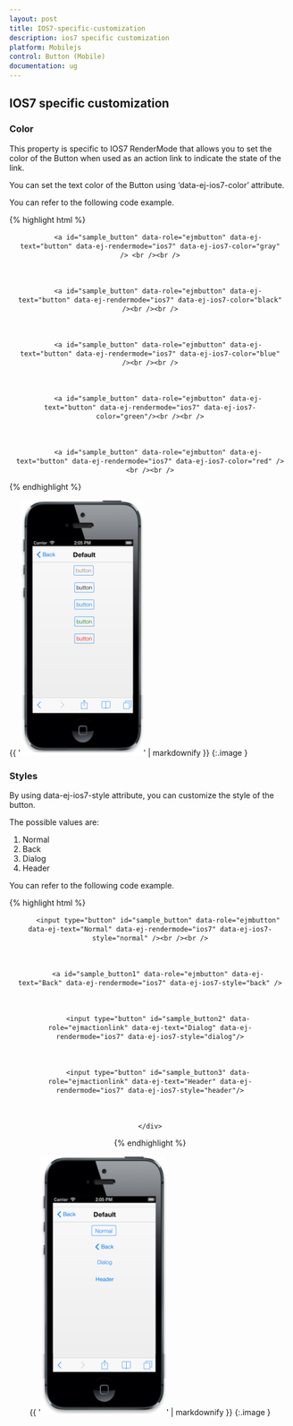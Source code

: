 ```yaml
---
layout: post
title: IOS7-specific-customization
description: ios7 specific customization
platform: Mobilejs
control: Button (Mobile)
documentation: ug
---
```


## IOS7 specific customization

### Color

This property is specific to IOS7 RenderMode that allows you to set the color of the Button when used as an action link to indicate the state of the link. 

You can set the text color of the Button using ‘data-ej-ios7-color’ attribute.

You can refer to the following code example.

{% highlight html %}

<div align="center" style="margin:10px">



        <a id="sample_button" data-role="ejmbutton" data-ej-text="button" data-ej-rendermode="ios7" data-ej-ios7-color="gray" /> <br /><br />



        <a id="sample_button" data-role="ejmbutton" data-ej-text="button" data-ej-rendermode="ios7" data-ej-ios7-color="black" /><br /><br />



        <a id="sample_button" data-role="ejmbutton" data-ej-text="button" data-ej-rendermode="ios7" data-ej-ios7-color="blue" /><br /><br />



        <a id="sample_button" data-role="ejmbutton" data-ej-text="button" data-ej-rendermode="ios7" data-ej-ios7-color="green"/><br /><br />



        <a id="sample_button" data-role="ejmbutton" data-ej-text="button" data-ej-rendermode="ios7" data-ej-ios7-color="red" /><br /><br />



</div>



{% endhighlight %}



{{ '![C:/Users/deepal/AppData/Local/Temp/SNAGHTML1f717c65.PNG](IOS7-specific-customization_images/IOS7-specific-customization_img1.png)' | markdownify }}
{:.image }


### Styles

By using data-ej-ios7-style attribute, you can customize the style of the button.

The possible values are:

1. Normal
2. Back
3. Dialog
4. Header

You can refer to the following code example.

{% highlight html %}

<div align="center" style="margin:10px">

        <input type="button" id="sample_button" data-role="ejmbutton" data-ej-text="Normal" data-ej-rendermode="ios7" data-ej-ios7-style="normal" /><br /><br />



        <a id="sample_button1" data-role="ejmbutton" data-ej-text="Back" data-ej-rendermode="ios7" data-ej-ios7-style="back" />



        <input type="button" id="sample_button2" data-role="ejmactionlink" data-ej-text="Dialog" data-ej-rendermode="ios7" data-ej-ios7-style="dialog"/>



        <input type="button" id="sample_button3" data-role="ejmactionlink" data-ej-text="Header" data-ej-rendermode="ios7" data-ej-ios7-style="header"/>



    </div>





{% endhighlight %}



{{ '![C:/Users/deepal/AppData/Local/Temp/SNAGHTML1f700342.PNG](IOS7-specific-customization_images/IOS7-specific-customization_img2.png)' | markdownify }}
{:.image }


